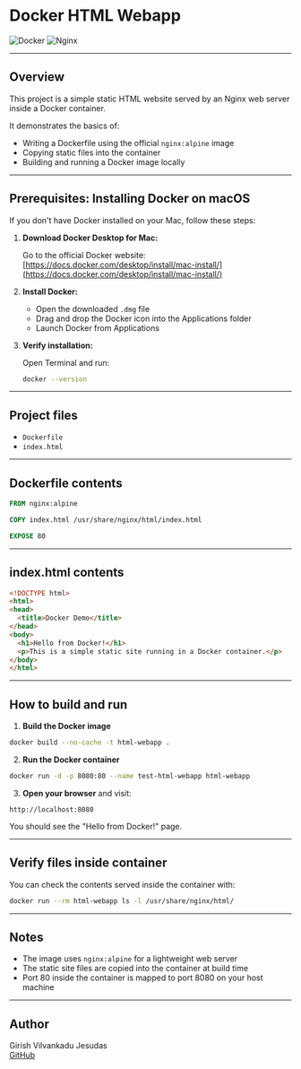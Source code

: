 
# Docker HTML Webapp

![Docker](https://img.shields.io/badge/docker-%230db7ed.svg?style=for-the-badge&logo=docker&logoColor=white)
![Nginx](https://img.shields.io/badge/nginx-%23009639.svg?style=for-the-badge&logo=nginx&logoColor=white)

---

## Overview

This project is a simple static HTML website served by an Nginx web server inside a Docker container.

It demonstrates the basics of:

- Writing a Dockerfile using the official `nginx:alpine` image
- Copying static files into the container
- Building and running a Docker image locally

---
## Prerequisites: Installing Docker on macOS

If you don't have Docker installed on your Mac, follow these steps:

1. **Download Docker Desktop for Mac:**

   Go to the official Docker website:  
   [https://docs.docker.com/desktop/install/mac-install/](https://docs.docker.com/desktop/install/mac-install/)

2. **Install Docker:**

   - Open the downloaded `.dmg` file
   - Drag and drop the Docker icon into the Applications folder
   - Launch Docker from Applications

3. **Verify installation:**

   Open Terminal and run:  
   ```bash
   docker --version

---

## Project files

- `Dockerfile`  
- `index.html`  

---

## Dockerfile contents

```dockerfile
FROM nginx:alpine

COPY index.html /usr/share/nginx/html/index.html

EXPOSE 80
```

---

## index.html contents

```html
<!DOCTYPE html>
<html>
<head>
  <title>Docker Demo</title>
</head>
<body>
  <h1>Hello from Docker!</h1>
  <p>This is a simple static site running in a Docker container.</p>
</body>
</html>
```

---

## How to build and run

1. **Build the Docker image**

```bash
docker build --no-cache -t html-webapp .
```

2. **Run the Docker container**

```bash
docker run -d -p 8080:80 --name test-html-webapp html-webapp
```

3. **Open your browser** and visit:

```
http://localhost:8080
```

You should see the "Hello from Docker!" page.

---

## Verify files inside container

You can check the contents served inside the container with:

```bash
docker run --rm html-webapp ls -l /usr/share/nginx/html/
```

---

## Notes

- The image uses `nginx:alpine` for a lightweight web server
- The static site files are copied into the container at build time
- Port 80 inside the container is mapped to port 8080 on your host machine

---

## Author

Girish Vilvankadu Jesudas  
[GitHub](https://github.com/djdestinycodes)

